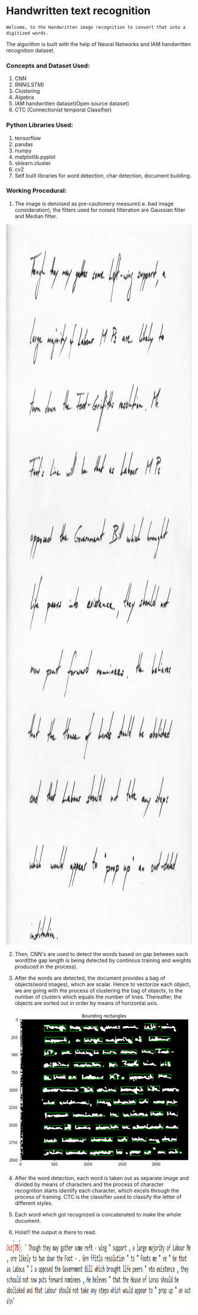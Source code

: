 # Handwritten text recognition

	Welcome, to the Handwritten image recognition to convert that into a digitized words. 
The algorithm is built with the help of Neural Networks and IAM handwritten recognition dataset.

### Concepts and Dataset Used:
1. CNN
2. RNN(LSTM)
3. Clustering
4. Algebra
5. IAM handwritten dataset(Open source dataset)
6. CTC (Connectionist temporal Classifier)

### Python Libraries Used:
1. tensorflow
2. pandas
3. numpy
4. matplotlib.pyplot
5. sklearn.cluster
6. cv2
7. Self built libraries for word detection, char detection, document building.

### Working Procedural:

1.	The image is denoised as pre-cautionery measure(i.e. bad image consideration), the filters used for noised filteration are Gaussian filter and Median filter.

<p align="center">
  <img src="Input.png"  width=2479 height=1955>
</p>

2.	Then, CNN's are used to detect the words based on gap between each word(the gap length is being detected by continous training and weights produced in the process).

3.	After the words are detected, the document provides a bag of objects(word images), which are scalar. Hence to vectorize each object, we are going with the process of clustering the bag of objects, to the number of clusters which equals the number of lines. Thereafter, the objects are sorted out in order by means of horizontal axis.

<p align="center">
  <img src="Detected.png"  width=520 height=427>
</p>

4.	After the word detection, each word is taken out as separate image and divided by means of characters and the process of character recognition starts identify each character, which excels through the process of training. CTC is the classifier used to classify the letter of different styles.

5.	Each word which got recognized is concatenated to make the whole document.

6.	Hola!!! the output is there to read.

<p align="center">
  <img src="Output.png"  width=965 height=189>
</p>
